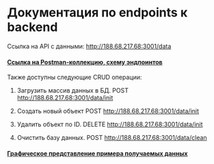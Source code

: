 # Документация по endpoints к backend

Ссылка на API с данными:
http://188.68.217.68:3001/data

#### [Ссылка на Postman-коллекцию, схему эндпоинтов](r-vision.postman_collection.json)

Также доступны следующие CRUD операции:

1. Загрузить массив данных в БД.
POST http://188.68.217.68:3001/data/init

2. Создать новый объект
POST http://188.68.217.68:3001/data/init

3. Удалить объект по ID.
DELETE http://188.68.217.68:3001/data/init

4. Очистить базу данных.
POST http://188.68.217.68:3001/data/clean

#### [Графическое представление примера получаемых данных](endpoints.jpg)
